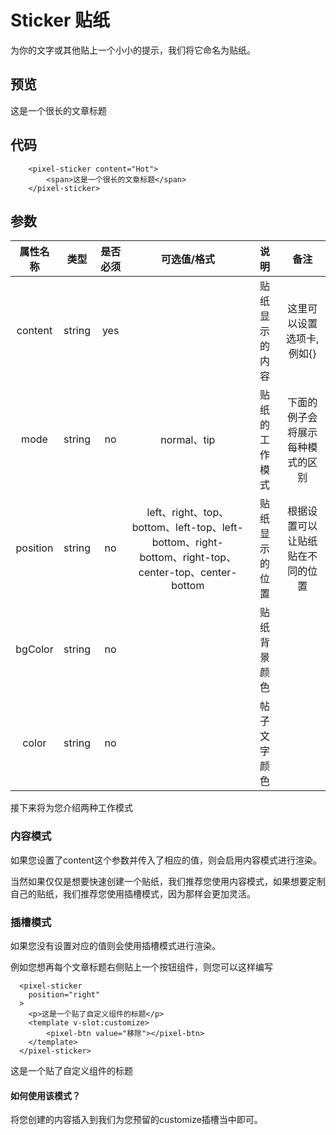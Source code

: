 # Sticker 贴纸

为你的文字或其他贴上一个小小的提示，我们将它命名为贴纸。

## 预览

<pixel-sticker content="Hot" bgColor="red">
    <span>这是一个很长的文章标题</span>
</pixel-sticker>

## 代码

```vue
    <pixel-sticker content="Hot">
        <span>这是一个很长的文章标题</span>
    </pixel-sticker>
```



## 参数

| 属性名称 |  类型  | 是否必须 |                         可选值/格式                          |      说明      |               备注               |
| :------: | :----: | :------: | :----------------------------------------------------------: | :------------: | :------------------------------: |
| content  | string |   yes    |                                                              | 贴纸显示的内容 |    这里可以设置选项卡,例如{}     |
|   mode   | string |    no    |                         normal、tip                          | 贴纸的工作模式 | 下面的例子会将展示每种模式的区别 |
| position | string |    no    | left、right、top、bottom、left-top、left-bottom、right-bottom、right-top、center-top、center-bottom | 贴纸显示的位置 | 根据设置可以让贴纸贴在不同的位置 |
| bgColor  | string |    no    |                                                              |  贴纸背景颜色  |                                  |
|  color   | string |    no    |                                                              |  帖子文字颜色  |                                  |

接下来将为您介绍两种工作模式

### 内容模式

如果您设置了content这个参数并传入了相应的值，则会启用内容模式进行渲染。

当然如果仅仅是想要快速创建一个贴纸，我们推荐您使用内容模式，如果想要定制自己的贴纸，我们推荐您使用插槽模式，因为那样会更加灵活。

### 插槽模式

如果您没有设置对应的值则会使用插槽模式进行渲染。

例如您想再每个文章标题右侧贴上一个按钮组件，则您可以这样编写

```vue
  <pixel-sticker
    position="right"
  >
    <p>这是一个贴了自定义组件的标题</p>
    <template v-slot:customize>
        <pixel-btn value="移除"></pixel-btn>
    </template>
  </pixel-sticker>
```


  <pixel-sticker position="right">
    <p>这是一个贴了自定义组件的标题</p>
    <template v-slot:customize>
        <pixel-btn value="移除"></pixel-btn>
    </template>
  </pixel-sticker>




#### 如何使用该模式？

将您创建的内容插入到我们为您预留的customize插槽当中即可。
